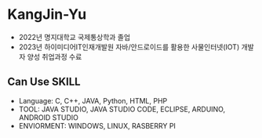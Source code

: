 # KangJin-Yu
- 2022년 명지대학교 국제통상학과 졸업
- 2023년 하이미디어IT인재개발원 자바/안드로이드를 활용한 사물인터넷(IOT) 개발자 양성 취업과정 수료

## Can Use SKILL
- Language: C, C++, JAVA, Python, HTML, PHP
- TOOL: JAVA STUDIO, JAVA STUDIO CODE, ECLIPSE, ARDUINO, ANDROID STUDIO
- ENVIORMENT: WINDOWS, LINUX, RASBERRY PI

###
